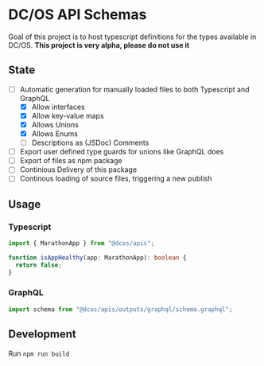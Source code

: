 # DC/OS API Schemas

Goal of this project is to host typescript definitions for the types available in DC/OS.
**This project is very alpha, please do not use it**

## State

- [ ] Automatic generation for manually loaded files to both Typescript and GraphQL
  - [x] Allow interfaces
  - [x] Allow key-value maps
  - [x] Allows Unions
  - [x] Allows Enums
  - [ ] Descriptions as (JSDoc) Comments
- [ ] Export user defined type guards for unions like GraphQL does
- [ ] Export of files as npm package
- [ ] Continious Delivery of this package
- [ ] Continous loading of source files, triggering a new publish

## Usage

### Typescript

```ts
import { MarathonApp } from "@dcos/apis";

function isAppHealthy(app: MarathonApp): boolean {
  return false;
}
```

### GraphQL

```js
import schema from "@dcos/apis/outputs/graphql/schema.graphql";
```

## Development

Run `npm run build`
